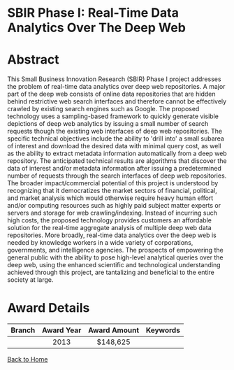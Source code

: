 
SBIR Phase I: Real-Time Data Analytics Over The Deep Web
========================================================

# Abstract


This Small Business Innovation Research (SBIR) Phase I project addresses the problem of real-time data analytics over deep web repositories. A major part of the deep web consists of online data repositories that are hidden behind restrictive web search interfaces and therefore cannot be effectively crawled by existing search engines such as Google. The proposed technology uses a sampling-based framework to quickly generate visible depictions of deep web analytics by issuing a small number of search requests though the existing web interfaces of deep web repositories. The specific technical objectives include the ability to &#039;drill into&#039; a small subarea of interest and download the desired data with minimal query cost, as well as the ability to extract metadata information automatically from a deep web repository. The anticipated technical results are algorithms that discover the data of interest and/or metadata information after issuing a predetermined number of requests through the search interfaces of deep web repositories. The broader impact/commercial potential of this project is understood by recognizing that it democratizes the market sectors of financial, political, and market analysis which would otherwise require heavy human effort and/or computing resources such as highly paid subject matter experts or servers and storage for web crawling/indexing. Instead of incurring such high costs, the proposed technology provides customers an affordable solution for the real-time aggregate analysis of multiple deep web data repositories. More broadly, real-time data analytics over the deep web is needed by knowledge workers in a wide variety of corporations, governments, and intelligence agencies. The prospects of empowering the general public with the ability to pose high-level analytical queries over the deep web, using the enhanced scientific and technological understanding achieved through this project, are tantalizing and beneficial to the entire society at large.  

# Award Details

|Branch|Award Year|Award Amount|Keywords|
| :---: | :---: | :---: | :---: |
||2013|$148,625||
  
  


[Back to Home](https://github.com/chrischow/dod_sbir_awards/JT/#141)